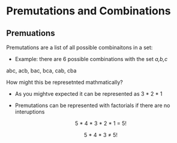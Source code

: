 # Premutations and Combinations
## Premuations
Premutations are a list of all possible combinaitons in a set:

- Example: there are 6 possible combinations with the set *a,b,c* 

abc, acb, bac, bca, cab, cba

How might this be represetnted mathmatically?

- As you mightve expected it can be represented as 3 * 2 * 1 

- Premutations can be represented with factorials if there are no interuptions

<p style="text-align: center;">5 * 4 * 3 * 2 * 1 = 5!</p>
<p style="text-align: center;">5 * 4 * 3 ≠ 5! </p>